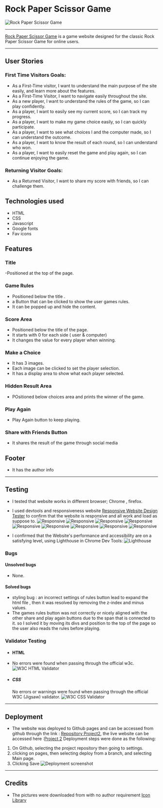 # Rock Paper Scissor Game
![Rock Paper Scissor Game](assets/images/main-page.jpg)

---

[Rock Paper Scissor Game](https://syricano.github.io/project2/) is a game website designed for the classic Rock Paper Scissor Game for online users.


---

## User Stories

### First Time Visitors Goals:
- As a First-Time visitor, I want to understand the main purpose of the site easily, and learn more about the features.
- As a First-Time Visitor, I want to navigate easily throughout the site.
- As a new player, I want to understand the rules of the game, so I can play confidently.
- As a player, I want to easily see my current score, so I can track my progress.
- As a player, I want to make my game choice easily, so I can quickly participate.
- As a player, I want to see what choices I and the computer made, so I can understand the outcome.
- As a player, I want to know the result of each round, so I can understand who won.
- As a player, I want to easily reset the game and play again, so I can continue enjoying the game.

### Returning Visitor Goals:
- As a Returned Visitor, I want to share my score with friends, so I can challenge them.


## Technologies used

- HTML
- CSS
- Javascript
- Google fonts
- Fav icons

## Features


### Title
-Positioned at the top of the page.
### Game Rules
- Positioned below the title .
- a Button that can be clicked to show the user games rules.
- It can be popped up and hide the content.

### Score Area
- Positioned below the title of the page.
- It starts with 0 for each side ( user & computer)
- It changes the value for every player when winning.

### Make a Choice
- It has 3 images.
- Each image can be clicked to set the player selection.
- It has a display area to show what each player selected.

### Hidden Result Area

- POsitioned below choices area and prints the winner of the game.


### Play Again
- Play Again button to keep playing.

### Share with Friends Button
- It shares the result of the game through social media 

## Footer
- It has the author info

---

## Testing
- I tested that website works in different browser; Chrome , firefox.
- I used devtools and responsiveness website [Responsive Website Design Tester](https://responsivedesignchecker.com/) to confirm that the website is responsive and all work and load as suppose to.
![Responsive](assets/images/responsive%201024%20h600.jpg)
![Responsive](assets/images/responsive%201366h%201024.jpg)
![Responsive](assets/images/responsive%201440%20h900.jpg)
![Responsive](assets/images/responsive%201900%20h%201200.jpg)
![Responsive](assets/images/responsive%20360%20h%20640.jpg)
![Responsive](assets/images/responsive%20411%20h731.jpg)
![Responsive](assets/images/responsive%20600%20h%20960.jpg)
![Responsive](assets/images/responsive%20768%20h%201024.jpg)
![Responsive](assets/images/responsive%20768%20h1024.jpg)


- I confirmed that the Website's performance and accessibility are on a satisfying level, using Lighthouse in Chrome Dev Tools:
![Lighthouse](assets/images/lighthouse.jpg)

### Bugs

#### Unsolved bugs
- None.


#### Solved bugs 
 - styling bug : an incorrect settings of rules button lead to expand the html file , then it was resolved by removing the z-index and minus values.
 - The games rules button was not correctly or nicely aligned with the other share and play again buttons due to the span that is connected to it. so I solved it by moving its divs and position to the top of the page so the user also reads the rules before playing.

 ### Validator Testing

 - #### HTML
 - No errors were found when passing through the official w3c.
 ![W3C HTML Validator](assets/images/w3c-html.jpg)
 - ##### CSS
   No errors or warnings were found when passing through the official W3C (Jigsaw) validator.
  ![W3C CSS Validator](assets/images/w3c-css.jpg)


---

 ## Deployment
 - The website was deployed to Github pages and can be accessed from github through  the link : [Repository Project2](https://github.com/syricano/project2), the live website can be accessed here :[Project 2](https://syricano.github.io/project2/)
 Deployment steps were done as the following:
 1. On Github, selecting the project repository then going to settings.
 2. clicking on pages, then selecting deploy from a branch, and selecting Main page.
 3. Clicking Save ![Deployment screenshot](assets/images/deployment.jpg)  

 ---

## Credits 
- The pictures were downloaded from with no author requirement [Icon Library ](https://icon-library.com
)


